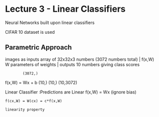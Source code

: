# Lecture 3 - Linear Classifiers

Neural Networks built upon linear classifiers

CIFAR 10 dataset is used


## Parametric Approach

images as inputs
array of 32x32x3 numbers 
(3072 numbers total)
    | 
    f(x,W) 
W parameters of weights
    |
outputs 10 numbers giving class scores

            (3072,)
f(x,W) = Wx        +    b (10,)
(10,)   (10,3072)

Linear Classifier :Predictions are Linear
    f(x,W) = Wx  (ignore bias)

    f(cx,W) = W(cx) = c*f(x,W)

    linearity property 